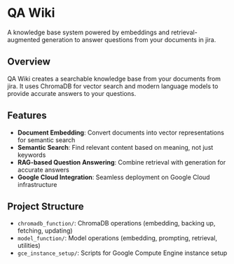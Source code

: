 # QA Wiki

A knowledge base system powered by embeddings and retrieval-augmented generation to answer questions from your documents in jira.

## Overview

QA Wiki creates a searchable knowledge base from your documents from jira. It uses ChromaDB for vector search and modern language models to provide accurate answers to your questions.

## Features

- **Document Embedding**: Convert documents into vector representations for semantic search
- **Semantic Search**: Find relevant content based on meaning, not just keywords
- **RAG-based Question Answering**: Combine retrieval with generation for accurate answers
- **Google Cloud Integration**: Seamless deployment on Google Cloud infrastructure

## Project Structure

- `chromadb_function/`: ChromaDB operations (embedding, backing up, fetching, updating)
- `model_function/`: Model operations (embedding, prompting, retrieval, utilities)
- `gce_instance_setup/`: Scripts for Google Compute Engine instance setup

